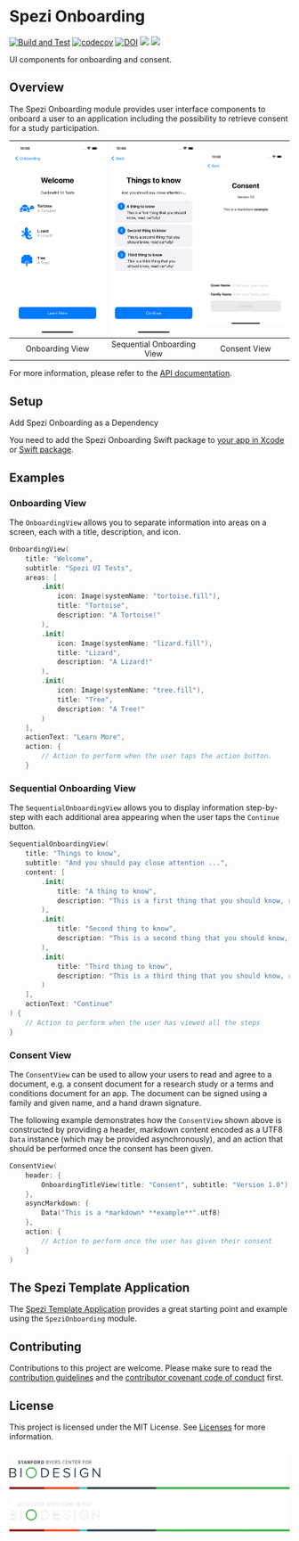 <!--

This source file is part of the Stanford Spezi open-source project.

SPDX-FileCopyrightText: 2022 Stanford University and the project authors (see CONTRIBUTORS.md)

SPDX-License-Identifier: MIT
  
-->

# Spezi Onboarding

[![Build and Test](https://github.com/StanfordSpezi/SpeziOnboarding/actions/workflows/build-and-test.yml/badge.svg)](https://github.com/StanfordSpezi/SpeziOnboarding/actions/workflows/build-and-test.yml)
[![codecov](https://codecov.io/gh/StanfordSpezi/SpeziOnboarding/branch/main/graph/badge.svg?token=lsRIXi5IXY)](https://codecov.io/gh/StanfordSpezi/SpeziOnboarding)
[![DOI](https://zenodo.org/badge/DOI/10.5281/zenodo.7806970.svg)](https://doi.org/10.5281/zenodo.7806970)
[![](https://img.shields.io/endpoint?url=https%3A%2F%2Fswiftpackageindex.com%2Fapi%2Fpackages%2FStanfordSpezi%2FSpeziOnboarding%2Fbadge%3Ftype%3Dswift-versions)](https://swiftpackageindex.com/StanfordSpezi/SpeziOnboarding)
[![](https://img.shields.io/endpoint?url=https%3A%2F%2Fswiftpackageindex.com%2Fapi%2Fpackages%2FStanfordSpezi%2FSpeziOnboarding%2Fbadge%3Ftype%3Dplatforms)](https://swiftpackageindex.com/StanfordSpezi/SpeziOnboarding)

UI components for onboarding and consent.

## Overview

The Spezi Onboarding module provides user interface components to onboard a user to an application including the possibility to retrieve consent for a study participation.

|![A screen displaying an onboarding view.](Sources/SpeziOnboarding/SpeziOnboarding.docc/Resources/OnboardingView.png)|![A screen showing a sequential onboarding view.](Sources/SpeziOnboarding/SpeziOnboarding.docc/Resources/SequentialOnboardingView.png)|![A screen displaying the consent view.](Sources/SpeziOnboarding/SpeziOnboarding.docc/Resources/ConsentView.png)
|:--:|:--:|:--:|
|Onboarding View|Sequential Onboarding View|Consent View|

For more information, please refer to the [API documentation](https://swiftpackageindex.com/StanfordSpezi/SpeziOnboarding/documentation).

## Setup

Add Spezi Onboarding as a Dependency

You need to add the Spezi Onboarding Swift package to
[your app in Xcode](https://developer.apple.com/documentation/xcode/adding-package-dependencies-to-your-app#) or
[Swift package](https://developer.apple.com/documentation/xcode/creating-a-standalone-swift-package-with-xcode#Add-a-dependency-on-another-Swift-package).

## Examples

### Onboarding View

The ``OnboardingView`` allows you to separate information into areas on a screen, each with a title, description, and icon.

```swift
OnboardingView(
    title: "Welcome",
    subtitle: "Spezi UI Tests",
    areas: [
        .init(
            icon: Image(systemName: "tortoise.fill"), 
            title: "Tortoise", 
            description: "A Tortoise!"
        ),
        .init(
            icon: Image(systemName: "lizard.fill"), 
            title: "Lizard", 
            description: "A Lizard!"
        ),
        .init(
            icon: Image(systemName: "tree.fill"), 
            title: "Tree", 
            description: "A Tree!"
        )
    ],
    actionText: "Learn More",
    action: {
        // Action to perform when the user taps the action button.
    }
```

### Sequential Onboarding View

The ``SequentialOnboardingView`` allows you to display information step-by-step with each additional area appearing when the user taps the `Continue` button.

```swift
SequentialOnboardingView(
    title: "Things to know",
    subtitle: "And you should pay close attention ...",
    content: [
        .init(
            title: "A thing to know", 
            description: "This is a first thing that you should know, read carefully!"
        ),
        .init(
            title: "Second thing to know", 
            description: "This is a second thing that you should know, read carefully!"
        ),
        .init(
            title: "Third thing to know", 
            description: "This is a third thing that you should know, read carefully!"
        )
    ],
    actionText: "Continue"
) {
    // Action to perform when the user has viewed all the steps
}
```

### Consent View

The ``ConsentView`` can be used to allow your users to read and agree to a document, e.g. a consent document for a research study or a terms and conditions document for an app. The document can be signed using a family and given name, and a hand drawn signature. 

The following example demonstrates how the ``ConsentView`` shown above is constructed by providing a header, markdown content encoded as a UTF8 `Data` instance (which may be provided asynchronously), and an action that should be performed once the consent has been given.

```swift
ConsentView(
    header: {
        OnboardingTitleView(title: "Consent", subtitle: "Version 1.0")
    },
    asyncMarkdown: {
        Data("This is a *markdown* **example**".utf8)
    },
    action: {
        // Action to perform once the user has given their consent
    }
)
```

## The Spezi Template Application

The [Spezi Template Application](https://github.com/StanfordSpezi/SpeziTemplateApplication) provides a great starting point and example using the `SpeziOnboarding` module.


## Contributing

Contributions to this project are welcome. Please make sure to read the [contribution guidelines](https://github.com/StanfordSpezi/.github/blob/main/CONTRIBUTING.md) and the [contributor covenant code of conduct](https://github.com/StanfordSpezi/.github/blob/main/CODE_OF_CONDUCT.md) first.


## License

This project is licensed under the MIT License. See [Licenses](https://github.com/StanfordSpezi/SpeziOnboarding/tree/main/LICENSES) for more information.

![Spezi Footer](https://raw.githubusercontent.com/StanfordSpezi/.github/main/assets/FooterLight.png#gh-light-mode-only)
![Spezi Footer](https://raw.githubusercontent.com/StanfordSpezi/.github/main/assets/FooterDark.png#gh-dark-mode-only)
